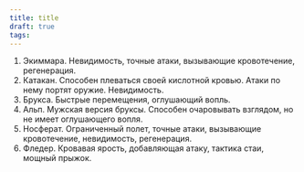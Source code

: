 ```yaml
---
title: title
draft: true
tags:
---
```

1. Экиммара. Невидимость, точные атаки, вызывающие кровотечение, регенерация.
2. Катакан. Способен плеваться своей кислотной кровью. Атаки по нему портят оружие. Невидимость.
3. Брукса. Быстрые перемещения, оглушающий вопль.
4. Альп. Мужская версия бруксы. Способен очаровывать взглядом, но не имеет оглушающего вопля.
5. Носферат. Ограниченный полет, точные атаки, вызывающие кровотечение, невидимость, регенерация.
6. Фледер. Кровавая ярость, добавляющая атаку, тактика стаи, мощный прыжок.
